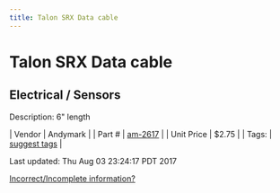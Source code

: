 ```yaml
---
title: Talon SRX Data cable
---
```


# Talon SRX Data cable
## Electrical / Sensors
Description: 	6" length 

| Vendor | Andymark | 
| Part # | [am-2617](http://www.andymark.com/product-p/am-2617.htm) | 
| Unit Price | $2.75 | 
| Tags: | [suggest tags](https://docs.google.com/forms/d/e/1FAIpQLSeWyY8v3RgOty-MyWmh9U0iivNYN_molChYyS-0U-o-kOAv_g/viewform) | 

Last updated: Thu Aug 03 23:24:17 PDT 2017

 [Incorrect/Incomplete information?](https://docs.google.com/forms/d/e/1FAIpQLSeWyY8v3RgOty-MyWmh9U0iivNYN_molChYyS-0U-o-kOAv_g/viewform)
